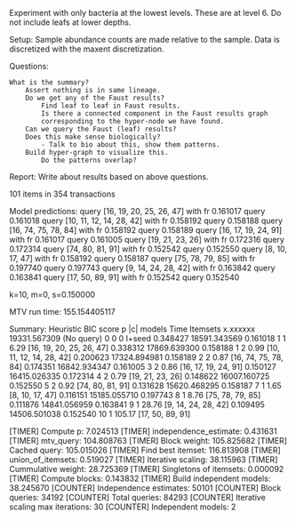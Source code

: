 Experiment with only bacteria at the lowest levels. These are at level 6. Do not include leafs at lower depths.


Setup:
    Sample abundance counts are made relative to the sample.
    Data is discretized with the maxent discretization.

Questions:

    What is the summary?
        Assert nothing is in same lineage.
        Do we get any of the Faust results?
            Find leaf to leaf in Faust results.
            Is there a connected component in the Faust results graph
            corresponding to the hyper-node we have found.
        Can we query the Faust (leaf) results?
        Does this make sense biologically?
            - Talk to bio about this, show them patterns.
        Build hyper-graph to visualize this.
            Do the patterns overlap?

Report:
    Write about results based on above questions.


101 items in 354 transactions

Model predictions:
query [16, 19, 20, 25, 26, 47] with fr 0.161017 query 0.161018
query [10, 11, 12, 14, 28, 42] with fr 0.158192 query 0.158188
query [16, 74, 75, 78, 84] with fr 0.158192 query 0.158189
query [16, 17, 19, 24, 91] with fr 0.161017 query 0.161005
query [19, 21, 23, 26] with fr 0.172316 query 0.172314
query [74, 80, 81, 91] with fr 0.152542 query 0.152550
query [8, 10, 17, 47] with fr 0.158192 query 0.158187
query [75, 78, 79, 85] with fr 0.197740 query 0.197743
query [9, 14, 24, 28, 42] with fr 0.163842 query 0.163841
query [17, 50, 89, 91] with fr 0.152542 query 0.152540

k=10, m=0, s=0.150000

MTV run time:  155.154405117

Summary: 
Heuristic    BIC score   p       |c|     models  Time    Itemsets
x.xxxxxx     19331.567309    (No query)      0   0   0   I+seed
0.348427     18591.343569    0.161018    1   1   6.29    [16, 19, 20, 25, 26, 47]
0.338312     17869.639300    0.158188    1   2   0.99    [10, 11, 12, 14, 28, 42]
0.200623     17324.894981    0.158189    2   2   0.87    [16, 74, 75, 78, 84]
0.174351     16842.934347    0.161005    3   2   0.86    [16, 17, 19, 24, 91]
0.150127     16415.026335    0.172314    4   2   0.79    [19, 21, 23, 26]
0.148622     16007.160725    0.152550    5   2   0.92    [74, 80, 81, 91]
0.131628     15620.468295    0.158187    7   1   1.65    [8, 10, 17, 47]
0.116151     15185.055710    0.197743    8   1   8.76    [75, 78, 79, 85]
0.111876     14841.056959    0.163841    9   1   28.76   [9, 14, 24, 28, 42]
0.109495     14506.501038    0.152540    10      1   105.17      [17, 50, 89, 91]

[TIMER] Compute p: 7.024513
[TIMER] independence_estimate: 0.431631
[TIMER] mtv_query: 104.808763
[TIMER] Block weight: 105.825682
[TIMER] Cached query: 105.015026
[TIMER] Find best itemset: 116.813908
[TIMER] union_of_itemsets: 0.519027
[TIMER] Iterative scaling: 38.115963
[TIMER] Cummulative weight: 28.725369
[TIMER] Singletons of itemsets: 0.000092
[TIMER] Compute blocks: 0.143832
[TIMER] Build independent models: 38.245670
[COUNTER] Independence estimates: 50101
[COUNTER] Block queries: 34192
[COUNTER] Total queries: 84293
[COUNTER] Iterative scaling max iterations: 30
[COUNTER] Independent models: 2